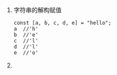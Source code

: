 1. 字符串的解构赋值
    ```
    const [a, b, c, d, e] = "hello";
    a  //'h'
    b  //'e'
    c  //'l'
    d  //'l'
    e  //'o'
    ```
2. 
